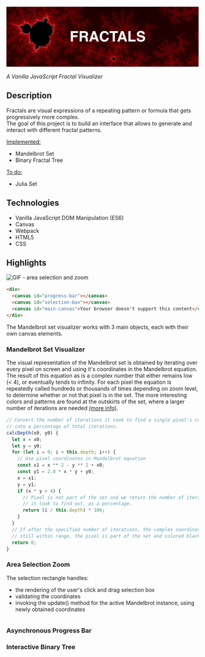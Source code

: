 ![fractals title screenshot](./images/bpc.png)

_A Vanilla JavaScript Fractal Visualizer_

## **Description**

Fractals are visual expressions of a repeating pattern or formula that gets progressively more complex. <br>
The goal of this project is to build an interface that allows to generate and interact with different fractal patterns. <br>

<ins> Implemented: </ins>

- Mandelbrot Set
- Binary Fractal Tree

<ins> To do: </ins>

- Julia Set

## **Technologies**

- Vanilla JavaScript DOM Manipulation (ES6)
- Canvas
- Webpack
- HTML5
- CSS

## **Highlights**

![GIF - area selection and zoom](https://media.giphy.com/media/ZYWnzvTeRPse1qtnW4/giphy.gif)

```html
<div>
  <canvas id="progress-bar"></canvas>
  <canvas id="selection-box"></canvas>
  <canvas id="main-canvas">Your browser doesn't support this content</canvas>
</div>

```
The Mandelbrot set visualizer works with 3 main objects, each with their own canvas elements. <br>

### Mandelbrot Set Visualizer

The visual representation of the Mandelbrot set is obtained by iterating over every pixel on screen and using it's coordinates in the Mandelbrot equation. The result of this equation as is a complex number that either remains low (< 4), or eventually tends to infinity. For each pixel the equation is repeatedly called hundreds or thousands of times depending on zoom level, to determine whether or not that pixel is in the set. The more interesting colors and patterns are found at the outskirts of the set, where a larger number of iterations are needed
[(more info)](https://en.wikipedia.org/wiki/Mandelbrot_set#History).

```js
// Convert the number of iterations it took to find a single pixel's color
// into a percentage of total iterations.
calcDepth(x0, y0) {
  let x = x0;
  let y = y0;
  for (let i = 0; i < this.depth; i++) {
    // Use pixel coordinates in Mandelbrot equation
    const x1 = x ** 2 - y ** 2 + x0;
    const y1 = 2.0 * x * y + y0;
    x = x1;
    y = y1;
    if (x * y > 4) {
      // Pixel is not part of the set and we return the number of iterations
      // it took to find out, as a percentage.
      return (i / this.depth) * 100;
    }
  }
  // If after the specified number of iterations, the complex coordinates are 
  // still within range, the pixel is part of the set and colored black.
  return 0;
}
```

### Area Selection Zoom

The selection rectangle handles:
* the rendering of the user's click and drag selection box
* validating the coordinates
* invoking the update() method for the active Mandelbrot instance, using newly obtained coordinates

```js
```


### Asynchronous Progress Bar

### Interactive Binary Tree
